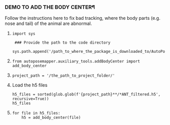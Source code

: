 ### DEMO TO ADD THE BODY CENTER¶

Follow the instructions here to fix bad tracking, where the body parts (e.g. nose and tail) of the animal are abnormal.

1. ```
   import sys

    ### Provide the path to the code directory
    sys.path.append('/path_to_where_the_package_is_downloaded_to/AutoPoseMapper/')
   ```
   
2. ```
   from autoposemapper.auxiliary_tools.addBodyCenter import add_body_center
   ```
   
3. ```
   project_path = '/the_path_to_project_folder/'
   ```
   
4. Load the h5 files 
   ```
   h5_files = sorted(glob.glob(f'{project_path}**/*ANT_filtered.h5', recursive=True))
   h5_files
   ```
5. ```
   for file in h5_files:
       h5 = add_body_center(file)
   ```